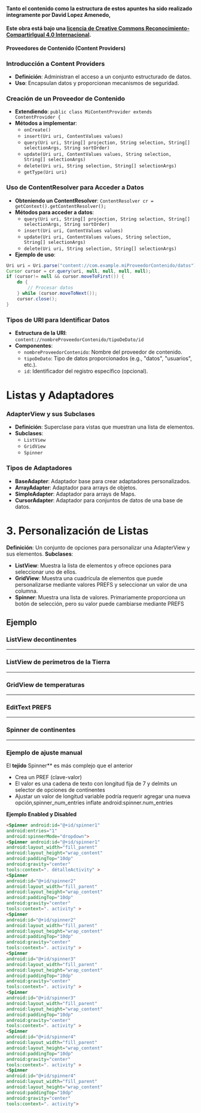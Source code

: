 #### Tanto el contenido como la estructura de estos apuntes ha sido realizado integramente por __David Lopez Amenedo__,
#### Este obra está bajo una [licencia de Creative Commons Reconocimiento-CompartirIgual 4.0 Internacional](https://creativecommons.org/licenses/by-sa/4.0/).

**Proveedores de Contenido (Content Providers)**


### Introducción a Content Providers

* **Definición**: Administran el acceso a un conjunto estructurado de datos.
* **Uso**: Encapsulan datos y proporcionan mecanismos de seguridad.

### Creación de un Proveedor de Contenido

* **Extendiendo**: `public class MiContentProvider extends ContentProvider {`
* **Métodos a implementar**:
	+ `onCreate()`
	+ `insert(Uri uri, ContentValues values)`
	+ `query(Uri uri, String[] projection, String selection, String[] selectionArgs, String sortOrder)`
	+ `update(Uri uri, ContentValues values, String selection, String[] selectionArgs)`
	+ `delete(Uri uri, String selection, String[] selectionArgs)`
	+ `getType(Uri uri)`


### Uso de ContentResolver para Acceder a Datos

* **Obteniendo un ContentResolver**: `ContentResolver cr = getContext().getContentResolver();`
* **Métodos para acceder a datos**:
	+ `query(Uri uri, String[] projection, String selection, String[] selectionArgs, String sortOrder)`
	+ `insert(Uri uri, ContentValues values)`
	+ `update(Uri uri, ContentValues values, String selection, String[] selectionArgs)`
	+ `delete(Uri uri, String selection, String[] selectionArgs)`
* **Ejemplo de uso**:
```java
Uri uri = Uri.parse("content://com.example.miProveedorContenido/datos");
Cursor cursor = cr.query(uri, null, null, null, null);
if (cursor!= null && cursor.moveToFirst()) {
    do {
        // Procesar datos
    } while (cursor.moveToNext());
    cursor.close();
}
```

### Tipos de URI para Identificar Datos

* **Estructura de la URI**: `content://nombreProveedorContenido/tipoDeDato/id`
* **Componentes**:
	+ `nombreProveedorContenido`: Nombre del proveedor de contenido.
	+ `tipoDeDato`: Tipo de datos proporcionados (e.g., "datos", "usuarios", etc.).
	+ `id`: Identificador del registro específico (opcional).

**Listas y Adaptadores**
=========================

### AdapterView y sus Subclases

* **Definición**: Superclase para vistas que muestran una lista de elementos.
* **Subclases**:
	+ `ListView`
	+ `GridView`
	+ `Spinner`

### Tipos de Adaptadores

* **BaseAdapter**: Adaptador base para crear adaptadores personalizados.
* **ArrayAdapter**: Adaptador para arrays de objetos.
* **SimpleAdapter**: Adaptador para arrays de Maps.
* **CursorAdapter**: Adaptador para conjuntos de datos de una base de datos.

**3. Personalización de Listas**
=====================================

**Definición**: Un conjunto de opciones para personalizar una AdapterView y sus elementos.
**Subclases**:
* **ListView**: Muestra la lista de elementos y ofrece opciones para seleccionar uno de ellos.
* **GridView**: Muestra una cuadrícula de elementos que puede personalizarse mediante valores PREFS y seleccionar un valor de una columna.
* **Spinner**: Muestra una lista de valores. Primariamente proporciona un botón de selección, pero su valor puede cambiarse mediante PREFS

**Ejemplo**
------------------------------

### ListView decontinentes
------------------------------

### ListView de perímetros de la Tierra
------------------------------

### GridView de temperaturas
------------------------------

### EditText PREFS
------------------------------

### Spinner de continentes
------------------------------

### Ejemplo de ajuste manual
El **tejido** Spinner** es más complejo que el anterior
- Crea un PREF (clave-valor)
- El valor es una cadena de texto con longitud fija de 7 y delmits un selector de opciones de continentes
- Ajustar un valor de longitud variable podría requerir agregar una nueva opción,spinner_num_entries inflate android:spinner.num_entries

**Ejemplo Enabled y Disabled**
```html
<Spinner android:id="@+id/spinner1"
android:entries="1"
android:spinnerMode="dropdown">
<Spinner android:id="@+id/spinner1"
android:layout_width="fill_parent"
android:layout_height="wrap_content"
android:paddingTop="10dp"
android:gravity="center"
tools:context=". détalleActivity" >
<Spinner
android:id="@+id/spinner2"
android:layout_width="fill_parent"
android:layout_height="wrap_content"
android:paddingTop="10dp"
android:gravity="center"
tools:context=". activity" >
<Spinner
android:id="@+id/spinner2"
android:layout_width="fill_parent"
android:layout_height="wrap_content"
android:paddingTop="10dp"
android:gravity="center"
tools:context=". activity" >
<Spinner
android:id="@+id/spinner3"
android:layout_width="fill_parent"
android:layout_height="wrap_content"
android:paddingTop="10dp"
android:gravity="center"
tools:context=". activity" >
<Spinner
android:id="@+id/spinner3"
android:layout_width="fill_parent"
android:layout_height="wrap_content"
android:paddingTop="10dp"
android:gravity="center"
tools:context=". activity" >
<Spinner
android:id="@+id/spinner4"
android:layout_width="fill_parent"
android:layout_height="wrap_content"
android:paddingTop="10dp"
android:gravity="center"
tools:context=". activity" >
<Spinner
android:id="@+id/spinner4"
android:layout_width="fill_parent"
android:layout_height="wrap_content"
android:paddingTop="10dp"
android:gravity="center"
tools:context=". activity">
```